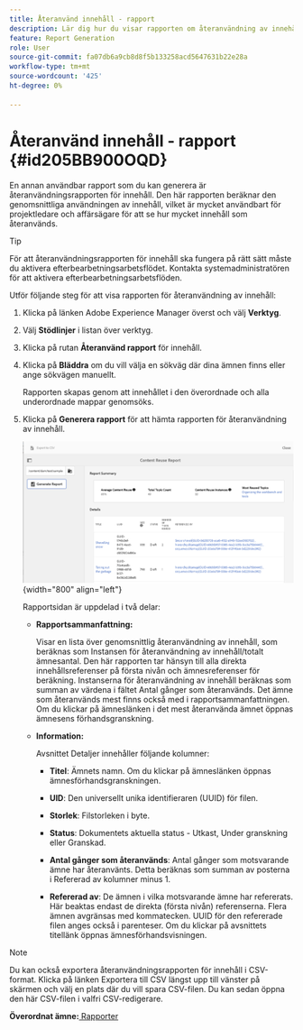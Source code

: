 ```yaml
---
title: Återanvänd innehåll - rapport
description: Lär dig hur du visar rapporten om återanvändning av innehåll i AEM Guides. Generera rapporten för att hitta procentsatsen för återanvändning av innehåll.
feature: Report Generation
role: User
source-git-commit: fa07db6a9cb8d8f5b133258acd5647631b22e28a
workflow-type: tm+mt
source-wordcount: '425'
ht-degree: 0%

---
```


# Återanvänd innehåll - rapport {#id205BB900OQD}

En annan användbar rapport som du kan generera är återanvändningsrapporten för innehåll. Den här rapporten beräknar den genomsnittliga användningen av innehåll, vilket är mycket användbart för projektledare och affärsägare för att se hur mycket innehåll som återanvänds.

>[!TIP]
>
> För att återanvändningsrapporten för innehåll ska fungera på rätt sätt måste du aktivera efterbearbetningsarbetsflödet. Kontakta systemadministratören för att aktivera efterbearbetningsarbetsflöden.

Utför följande steg för att visa rapporten för återanvändning av innehåll:

1. Klicka på länken Adobe Experience Manager överst och välj **Verktyg**.

1. Välj **Stödlinjer** i listan över verktyg.

1. Klicka på rutan **Återanvänd rapport** för innehåll.

1. Klicka på **Bläddra** om du vill välja en sökväg där dina ämnen finns eller ange sökvägen manuellt.

   Rapporten skapas genom att innehållet i den överordnade och alla underordnade mappar genomsöks.

1. Klicka på **Generera rapport** för att hämta rapporten för återanvändning av innehåll.

   ![](images/content-reuse-uuid.png){width="800" align="left"}

   Rapportsidan är uppdelad i två delar:

   - **Rapportsammanfattning:**

     Visar en lista över genomsnittlig återanvändning av innehåll, som beräknas som Instansen för återanvändning av innehåll/totalt ämnesantal. Den här rapporten tar hänsyn till alla direkta innehållsreferenser på första nivån och ämnesreferenser för beräkning. Instanserna för återanvändning av innehåll beräknas som summan av värdena i fältet Antal gånger som återanvänds. Det ämne som återanvänds mest finns också med i rapportsammanfattningen. Om du klickar på ämneslänken i det mest återanvända ämnet öppnas ämnesens förhandsgranskning.

   - **Information:**

     Avsnittet Detaljer innehåller följande kolumner:

      - **Titel**: Ämnets namn. Om du klickar på ämneslänken öppnas ämnesförhandsgranskningen.

      - **UID**: Den universellt unika identifieraren \(UUID\) för filen.

      - **Storlek**: Filstorleken i byte.

      - **Status**: Dokumentets aktuella status - Utkast, Under granskning eller Granskad.

      - **Antal gånger som återanvänds**: Antal gånger som motsvarande ämne har återanvänts. Detta beräknas som summan av posterna i Refererad av kolumner minus 1.

      - **Refererad av**: De ämnen i vilka motsvarande ämne har refererats. Här beaktas endast de direkta \(första nivån\) referenserna. Flera ämnen avgränsas med kommatecken. UUID för den refererade filen anges också i parenteser. Om du klickar på avsnittets titellänk öppnas ämnesförhandsvisningen.


>[!NOTE]
>
> Du kan också exportera återanvändningsrapporten för innehåll i CSV-format. Klicka på länken Exportera till CSV längst upp till vänster på skärmen och välj en plats där du vill spara CSV-filen. Du kan sedan öppna den här CSV-filen i valfri CSV-redigerare.

**Överordnat ämne:**[ Rapporter](reports-intro.md)
